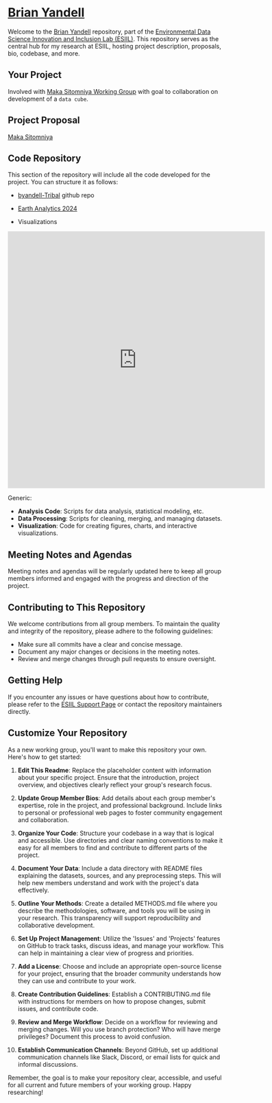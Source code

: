 # [Brian Yandell](https://byandell.github.io)

Welcome to the [Brian Yandell](https://byandell.github.io/ESIIL) repository, part of the [Environmental Data Science Innovation and Inclusion Lab (ESIIL)](https://github.com/CU-ESIIL/). This repository serves as the central hub for my research at ESIIL, hosting project description, proposals, bio, codebase, and more.

## Your Project

Involved with [Maka Sitomniya Working Group](https://github.com/byandell/geospatial/blob/main/maka_sitomniya.md) with goal to
collaboration on development of a `data cube`.

## Project Proposal

[Maka Sitomniya](https://cu-esiil.github.io/Maka-Sitomniya/)

## Code Repository

This section of the repository will include all the code developed for the project. You can structure it as follows:

- [byandell-Tribal](https://github.com/byandell-Tribal) github repo
- [Earth Analytics 2024 ](https://github.com/byandell-Tribal/EarthAnalytics_2024)

- Visualizations

<embed type="text/html" src="https://github.com/byandell-Tribal/EarthAnalytics_2024/blob/main/Images/uttc.html" width="600" height="600">
  
Generic:

- **Analysis Code**: Scripts for data analysis, statistical modeling, etc.
- **Data Processing**: Scripts for cleaning, merging, and managing datasets.
- **Visualization**: Code for creating figures, charts, and interactive visualizations.

## Meeting Notes and Agendas

Meeting notes and agendas will be regularly updated here to keep all group members informed and engaged with the progress and direction of the project.

<!--- See Maka Sitomniya Google Drive](https://drive.google.com/drive/u/1/folders/1F0xUXmP4icHTu5_khAfWyJFY2fdqZhO1).--->

## Contributing to This Repository

We welcome contributions from all group members. To maintain the quality and integrity of the repository, please adhere to the following guidelines:

- Make sure all commits have a clear and concise message.
- Document any major changes or decisions in the meeting notes.
- Review and merge changes through pull requests to ensure oversight.

## Getting Help

If you encounter any issues or have questions about how to contribute, please refer to the [ESIIL Support Page](https://esiil.org/support) or contact the repository maintainers directly.

## Customize Your Repository

As a new working group, you'll want to make this repository your own. Here's how to get started:

1. **Edit This Readme**: Replace the placeholder content with information about your specific project. Ensure that the introduction, project overview, and objectives clearly reflect your group's research focus.

2. **Update Group Member Bios**: Add details about each group member's expertise, role in the project, and professional background. Include links to personal or professional web pages to foster community engagement and collaboration.

3. **Organize Your Code**: Structure your codebase in a way that is logical and accessible. Use directories and clear naming conventions to make it easy for all members to find and contribute to different parts of the project.

4. **Document Your Data**: Include a data directory with README files explaining the datasets, sources, and any preprocessing steps. This will help new members understand and work with the project's data effectively.

5. **Outline Your Methods**: Create a detailed METHODS.md file where you describe the methodologies, software, and tools you will be using in your research. This transparency will support reproducibility and collaborative development.

6. **Set Up Project Management**: Utilize the 'Issues' and 'Projects' features on GitHub to track tasks, discuss ideas, and manage your workflow. This can help in maintaining a clear view of progress and priorities.

7. **Add a License**: Choose and include an appropriate open-source license for your project, ensuring that the broader community understands how they can use and contribute to your work.

8. **Create Contribution Guidelines**: Establish a CONTRIBUTING.md file with instructions for members on how to propose changes, submit issues, and contribute code.

9. **Review and Merge Workflow**: Decide on a workflow for reviewing and merging changes. Will you use branch protection? Who will have merge privileges? Document this process to avoid confusion.

10. **Establish Communication Channels**: Beyond GitHub, set up additional communication channels like Slack, Discord, or email lists for quick and informal discussions.

Remember, the goal is to make your repository clear, accessible, and useful for all current and future members of your working group. Happy researching!

